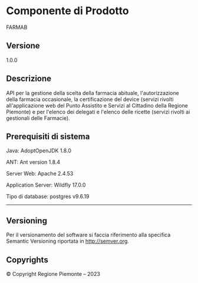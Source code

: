 # Componente di Prodotto

FARMAB


## Versione

1.0.0

## Descrizione

API per la gestione della scelta della farmacia abituale, l'autorizzazione della farmacia occasionale, la certificazione del device (servizi rivolti all'applicazione web del Punto Assistito e Servizi al Cittadino della Regione Piemonte) e per l'elenco dei delegati e l'elenco delle ricette (servizi rivolti ai gestionali delle Farmacie).

## Prerequisiti di sistema

Java:
AdoptOpenJDK 1.8.0

ANT:
Ant version 1.8.4

Server Web:
Apache 2.4.53

Application Server:
Wildfly 17.0.0

Tipo di database:
postgres v9.6.19

--------------------



## Versioning

Per il versionamento del software si faccia riferimento alla specifica Semantic Versioning riportata in http://semver.org.

## Copyrights

© Copyright Regione Piemonte – 2023
